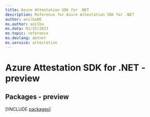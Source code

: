 ```yaml
---
title: Azure Attestation SDK for .NET
description: Reference for Azure Attestation SDK for .NET
author: anilba06
ms.author: anilba
ms.data: 01/25/2023
ms.topic: reference
ms.devlang: dotnet
ms.service: attestation
---
```

# Azure Attestation SDK for .NET - preview
## Packages - preview
[!INCLUDE [packages](attestation-index.md)]